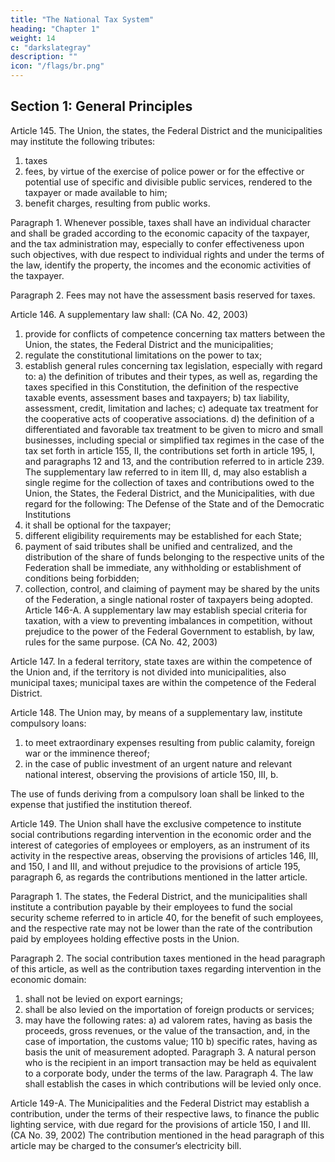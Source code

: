 ```yaml
---
title: "The National Tax System"
heading: "Chapter 1"
weight: 14
c: "darkslategray"
description: ""
icon: "/flags/br.png"
---
```



## Section 1: General Principles

Article 145.  The Union, the states, the Federal District and the municipalities may institute the following tributes:
1. taxes
2.  fees, by virtue of the exercise of police power or for the effective or potential use of specific and divisible public services, rendered to the taxpayer or made available to him;
3.   benefit charges, resulting from public works.


Paragraph 1. Whenever possible, taxes shall have an individual character and shall be graded according to the economic capacity of the taxpayer, and the tax administration may, especially to confer effectiveness upon such objectives, with due respect to individual rights and under the terms of the law, identify the property, the incomes and the economic activities of the taxpayer.

Paragraph 2. Fees may not have the assessment basis reserved for taxes.

Article 146. A supplementary law shall: (CA No. 42, 2003)
1. provide for conflicts of competence concerning tax matters between the
Union, the states, the Federal District and the municipalities;
2.  regulate the constitutional limitations on the power to tax;
3.   establish general rules concerning tax legislation, especially with regard to:
a) the definition of tributes and their types, as well as, regarding the taxes
specified in this Constitution, the definition of the respective taxable events,
assessment bases and taxpayers;
b) tax liability, assessment, credit, limitation and laches;
c) adequate tax treatment for the cooperative acts of cooperative associations.
d) the definition of a differentiated and favorable tax treatment to be given to micro
and small businesses, including special or simplified tax regimes in the case
of the tax set forth in article 155, II, the contributions set forth in article 195,
I, and paragraphs 12 and 13, and the contribution referred to in article 239.
The supplementary law referred to in item III, d, may also
establish a single regime for the collection of taxes and contributions owed to the
Union, the States, the Federal District, and the Municipalities, with due regard for
the following:
The Defense of the State and of the Democratic Institutions
1091. it shall be optional for the taxpayer;
2.  different eligibility requirements may be established for each State;
3.   payment of said tributes shall be unified and centralized, and the distribution
of the share of funds belonging to the respective units of the Federation shall be
immediate, any withholding or establishment of conditions being forbidden;
4. collection, control, and claiming of payment may be shared by the units
of the Federation, a single national roster of taxpayers being adopted.
Article 146-A.  A supplementary law may establish special criteria for taxation, with
a view to preventing imbalances in competition, without prejudice to the power of the
Federal Government to establish, by law, rules for the same purpose. (CA No. 42, 2003)

Article 147.  In a federal territory, state taxes are within the competence of the Union and, if the territory is not divided into municipalities, also municipal taxes; municipal taxes are within the competence of the Federal District.

Article 148.  The Union may, by means of a supplementary law, institute compulsory loans:
1. to meet extraordinary expenses resulting from public calamity, foreign war
or the imminence thereof;
2.  in the case of public investment of an urgent nature and relevant national
interest, observing the provisions of article 150, III, b.

The use of funds deriving from a compulsory loan shall be linked to the expense that justified the institution thereof.

Article 149. The Union shall have the exclusive competence to institute social contributions regarding intervention in the economic order and the interest of categories of employees or employers, as an instrument of its activity in the respective areas, observing the provisions of articles 146, III, and 150, I and III, and without prejudice to the provisions of article 195, paragraph 6, as regards the contributions mentioned in the latter article.

Paragraph 1. The states, the Federal District, and the municipalities shall institute a contribution payable by their employees to fund the social security scheme referred to in article 40, for the benefit of such employees, and the respective rate may not be lower than the rate of the contribution paid by employees holding effective posts in the Union.

Paragraph 2. The social contribution taxes mentioned in the head paragraph of this article, as well as the contribution taxes regarding intervention in the economic domain:
1. shall not be levied on export earnings;
2.  shall be also levied on the importation of foreign products or services;
3.   may have the following rates:
a) ad valorem rates, having as basis the proceeds, gross revenues, or the value
of the transaction, and, in the case of importation, the customs value;
110
 b) specific rates, having as basis the unit of measurement adopted.
Paragraph 3. A natural person who is the recipient in an import transaction may
be held as equivalent to a corporate body, under the terms of the law.
Paragraph 4. The law shall establish the cases in which contributions will be
levied only once.

Article 149-A.  The Municipalities and the Federal District may establish a
contribution, under the terms of their respective laws, to finance the public lighting
service, with due regard for the provisions of article 150, I and III. (CA No. 39, 2002)
The contribution mentioned in the head paragraph of this article
may be charged to the consumer’s electricity bill.

